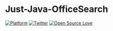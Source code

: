# Just-Java-OfficeSearch

[![Platform](https://img.shields.io/badge/Platform-Java-blue.svg)](https://java.com/en/download/)
[![Twitter](https://img.shields.io/badge/Twitter-@umarauna-blue.svg?style=flat)](http://twitter.com/umarauna)
[![Open Source Love](https://badges.frapsoft.com/os/v1/open-source.svg?v=103)](https://github.com/ellerbrock/open-source-badges/)
